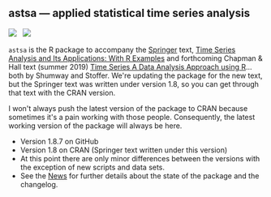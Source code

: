 ## astsa &mdash; applied statistical time series analysis
<a href="https://github.com/nickpoison"><img src="https://img.shields.io/badge/NickyPoison-approved-ff69b4.svg?style=flat"></a>&nbsp;&nbsp;
<a href="https://github.com/nickpoison/astsa/blob/master/NEWS.md">
<img src="https://img.shields.io/badge/Latest Version-1.8.7-0077be.svg?style=flat"></a>

`astsa` is the R package to accompany the [Springer](http://www.springer.com/us/book/9783319524511) text, [Time Series Analysis and Its Applications: With R Examples](http://www.stat.pitt.edu/stoffer/tsa4/) 
and forthcoming Chapman & Hall text (summer 2019) [Time Series A Data Analysis Approach using R](http://www.stat.pitt.edu/stoffer/tsda/)... both by Shumway and Stoffer.  We're updating the package for the new text, but the Springer text was written under version 1.8, so you can get through that text with the CRAN version.

I won't always push the latest version of the package to CRAN because sometimes it's a pain working with those people.  Consequently, the latest working version of the package will always be here. 
 

* Version 1.8.7 on GitHub
* Version 1.8 on CRAN (Springer text written under this version)
* At this point there are only minor differences between the versions with the exception of new scripts and data sets.
* See the [News](https://github.com/nickpoison/astsa/blob/master/NEWS.md) for further details about the state of the package and the changelog.

